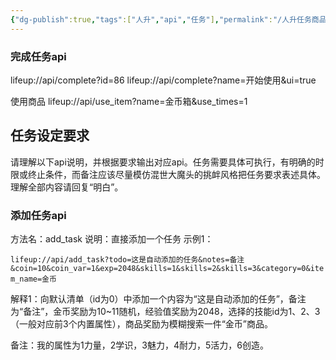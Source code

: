 ```yaml
---
{"dg-publish":true,"tags":["人升","api","任务"],"permalink":"/人升任务商品/","dgPassFrontmatter":true,"noteIcon":""}
---
```



### 完成任务api

lifeup://api/complete?id=86
lifeup://api/complete?name=开始使用&ui=true

使用商品
lifeup://api/use_item?name=金币箱&use_times=1
## 任务设定要求
请理解以下api说明，并根据要求输出对应api。任务需要具体可执行，有明确的时限或终止条件，而备注应该尽量模仿混世大魔头的挑衅风格把任务要求表述具体。理解全部内容请回复“明白”。


### 添加任务api
方法名：add_task
说明：直接添加一个任务
示例1：

```lifeup://api/add_task?todo=这是自动添加的任务&notes=备注&coin=10&coin_var=1&exp=2048&skills=1&skills=2&skills=3&category=0&item_name=金币```

解释1：向默认清单（id为0）中添加一个内容为“这是自动添加的任务”，备注为“备注”，金币奖励为10~11随机，经验值奖励为2048，选择的技能id为1、2、3（一般对应前3个内置属性），商品奖励为模糊搜索一件“金币”商品。

备注：我的属性为1力量，2学识，3魅力，4耐力，5活力，6创造。